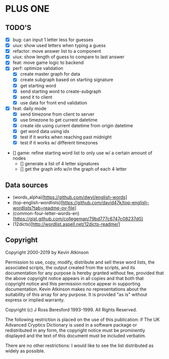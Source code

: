 # PLUS ONE

## TODO'S

- [x] bug: can input 1 letter less for guesses
- [x] uiux: show used letters when typing a guess
- [x] refactor: move answer list to a component
- [x] uiux: show length of guess to compare to last answer
- [x] feat: move game logic to backend
- [x] perf: optimize validation
  - [x] create master graph for data
  - [x] create subgraph based on starting signature
  - [x] get starting word
  - [x] send starting word to create-subgraph
  - [x] send it to client
  - [x] use data for front end validation
- [x] feat: daily mode
  - [x] send timezone from client to server
  - [x] use timezone to get current datetime
  - [x] create idx using current datetime from origin datetime
  - [x] get word data using idx
  - [x] test if it works when reaching past midnight
  - [x] test if it works w/ different timezones
- [] game: refine starting word list to only use w/ a certain amount of nodes
  - [] generate a list of 4 letter signatures
  - [] get the graph info w/in the graph of each 4 letter

## Data sources

- (words_alpha)[https://github.com/dwyl/english-words]
- (top-english-wordlists)[https://github.com/david47k/top-english-wordlists?tab=readme-ov-file]
- (common-four-letter-words-en)[https://gist.github.com/collegeman/79bd777c6747c08237d0]
- (12dicts)[http://wordlist.aspell.net/12dicts-readme/]

## Copyright

Copyright 2000-2019 by Kevin Atkinson

Permission to use, copy, modify, distribute and sell these word
lists, the associated scripts, the output created from the scripts,
and its documentation for any purpose is hereby granted without fee,
provided that the above copyright notice appears in all copies and
that both that copyright notice and this permission notice appear in
supporting documentation. Kevin Atkinson makes no representations
about the suitability of this array for any purpose. It is provided
"as is" without express or implied warranty.

Copyright (c) J Ross Beresford 1993-1999. All Rights Reserved.

The following restriction is placed on the use of this publication:
if The UK Advanced Cryptics Dictionary is used in a software package
or redistributed in any form, the copyright notice must be
prominently displayed and the text of this document must be included
verbatim.

There are no other restrictions: I would like to see the list
distributed as widely as possible.
